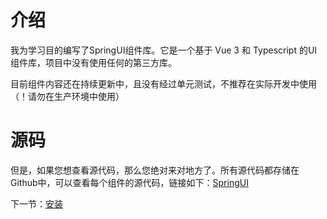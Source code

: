 # 介绍

我为学习目的编写了SpringUI组件库。它是一个基于 Vue 3 和 Typescript 的UI组件库，项目中没有使用任何的第三方库。

目前组件内容还在持续更新中，且没有经过单元测试，不推荐在实际开发中使用（！请勿在生产环境中使用）

# 源码

但是，如果您想查看源代码，那么您绝对来对地方了。所有源代码都存储在Github中，可以查看每个组件的源代码，链接如下：[SpringUI](https://github.com/LiuYiBest/Spring)

下一节：[安装](#/doc/install)